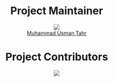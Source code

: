 
<div align="center">

# Project Maintainer

[![](https://avatars.githubusercontent.com/u/67514541?s=80&v=4)](https://github.com/M-Usman-Tahir)
<br>[Muhammad Usman Tahr](https://github.com/M-Usman-Tahir "View Profile")<br>

# Project Contributors

<a href="https://github.com/M-Usman-Tahir/voice-controlled-departmental-noticeboard">
  <img src="https://contrib.rocks/image?repo=M-Usman-Tahir/voice-controlled-departmental-noticeboard" />
</a>
</div>
